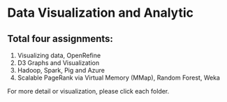 # Data Visualization and Analytic

## Total four assignments:
1. Visualizing data, OpenRefine
2. D3 Graphs and Visualization
3. Hadoop, Spark, Pig and Azure
4. Scalable PageRank via Virtual Memory (MMap), Random Forest, Weka


For more detail or visualization, please click each folder.